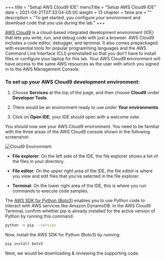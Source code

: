 +++
title = "Setup AWS Cloud9 IDE"
menuTitle = "Setup AWS Cloud9 IDE"
date = 2021-04-21T07:33:04-05:00
weight = 13
chapter = false
pre = ""
description = "To get started, you configure your environment and download code that you use during the lab."
+++


[AWS Cloud9](https://aws.amazon.com/cloud9/) is a cloud-based integrated development environment (IDE) that lets you write, run, and debug code with just a browser. AWS Cloud9 includes a code editor, debugger, and terminal. It also comes prepackaged with essential tools for popular programming languages and the AWS Command Line Interface (CLI) preinstalled so that you don’t have to install files or configure your laptop for this lab. Your AWS Cloud9 environment will have access to the same AWS resources as the user with which you signed in to the AWS Management Console.

### To set up your AWS Cloud9 development environment:

1. Choose **Services** at the top of the page, and then choose **Cloud9** under **Developer Tools**.
   
2. There would be an environment ready to use under **Your environments**.

3. Click on **Open IDE**, your IDE should open with a welcome note.

You should now see your AWS Cloud9 environment. You need to be familiar with the three areas of the AWS Cloud9 console shown in the following screenshot:

![Cloud9 Environment](/images/game-player-data/setup/cloud9-environment.png)

- **File explorer**: On the left side of the IDE, the file explorer shows a list of the files in your directory.
  
- **File editor**: On the upper right area of the IDE, the file editor is where you view and edit files that you’ve selected in the file explorer.
  
- **Terminal**: On the lower right area of the IDE, this is where you run commands to execute code samples.


The [AWS SDK for Python (Boto3)](https://aws.amazon.com/sdk-for-python/) enables you to use Python code to interact with AWS services like Amazon DynamoDB. In the AWS Cloud9 Terminal, confirm whether pip is already installed for the active version of Python by running this command:

```bash
python -m pip --version
```

Now, install the AWS SDK for Python (Boto3) by running: 

```bash
pip install boto3
```

Next, we would be downloading & reviewing the supporting code.